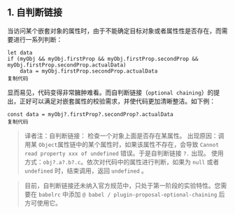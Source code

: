 ## 1. 自判断链接

当访问某个嵌套对象的属性时，由于不能确定目标对象或者属性性是否存在，而需要进行一系列判断：

```
let data
if (myObj && myObj.firstProp && myObj.firstProp.secondProp && myObj.firstProp.secondProp.actualData)
    data = myObj.firstProp.secondProp.actualData
复制代码
```

显而易见，代码变得非常臃肿难看。而自判断链接（`optional chaining`）的提出，正好可以满足对嵌套属性的校验需求，并使代码更加清晰整洁。如下例：

```
const data = myObj?.firstProp?.secondProp?.actualData
复制代码
```

> 译者注：自判断链接： 检查一个对象上面是否存在某属性。
>  出现原因：调用某 `Object`属性链中的某个属性时，如果该属性不存在，会导致 `Cannot read property xxx of undefined` 错误。于是自判断链接 `?.` 出现。
>  使用方式：`obj?.a?.b?.c`。依次对代码中的属性进行判断，如果为 `null` 或者 `undefined` 时，结束调用，返回 `undefined` 。

> 目前，自判断链接还未纳入官方规范中，只处于第一阶段的实验特性。您需要在 `babelrc` 中添加 `@ babel / plugin-proposal-optional-chaining` 后方可使用它。

## 

 

 

 

 